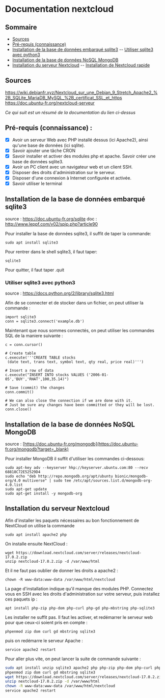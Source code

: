 # Documentation nextcloud

## Sommaire
- [Sources](#sources)
- [Pré-requis (connaissance)](#prerequis)
- [Installation de la base de données embarqué sqlite3](#installsqlite3)
-- [Utiliser sqlite3 avec python3](#usesqlite3)
- [Installation de la base de données NoSQL MongoDB](#mongodb)
- [Installation du serveur Nextcloud](#installnextcloud)
-- [Installation de Nextcloud rapide](#fastinstallnextcloud)

<span id=sources></span> 
## Sources
<a href="https://wiki.debian-fr.xyz/Nextcloud_sur_une_Debian_9_Stretch_Apache2_%2B_SQLite_MariaDB_MySQL_%2B_certificat_SSL_et_https" target="_blank"> https://wiki.debianfr.xyz/Nextcloud_sur_une_Debian_9_Stretch_Apache2_%2B_SQLite_MariaDB_MySQL_%2B_certificat_SSL_et_https </a>
<a href="https://doc.ubuntu-fr.org/nextcloud-serveur" target="_blank"> https://doc.ubuntu-fr.org/nextcloud-serveur </a>

*Ce qui suit est un résumé de la documentation du lien ci-dessus*

<span id=prerequis></span> 
## Pré-requis (connaissance) :

 - [x] Avoir un serveur Web avec PHP installé dessus (ici Apache2), ainsi qu'une base de données (ici sqlite).
 - [x] Savoir ajouter une tâche CRON
 - [x] Savoir installer et activer des modules php et apache. Savoir créer une base de données sqlite3.
 - [x] Avoir un PC client avec un navigateur web et un client SSH.
 - [x] Disposer des droits d'administration sur le serveur.
 - [x] Disposer d'une connexion à Internet configurée et activée.
 - [x] Savoir utiliser le terminal

<span id=installsqlite3></span> 
## Installation de la base de données embarqué sqlite3
source : <a href="https://doc.ubuntu-fr.org/sqlite" target="_blank"> https://doc.ubuntu-fr.org/sqlite </a>
doc :  <a href="http://www.leppf.com/v02/spip.php?article90" target="_blank"> http://www.leppf.com/v02/spip.php?article90 </a>

Pour installer la base de données sqlite3, il suffit de taper la commande:
```bash=
sudo apt install sqlite3
```

Pour rentrer dans le shell sqlite3, il faut taper:
```bash=
sqlite3
```

Pour quitter, il faut taper .quit

<span id=usesqlite3></span> 
### Utiliser sqlite3 avec python3
source : <a href="https://docs.python.org/2/library/sqlite3.html" target="_blank"> https://docs.python.org/2/library/sqlite3.html </a>

Afin de se connecter et de stocker dans un fichier, on peut utiliser la commande :
```python=
import sqlite3
conn = sqlite3.connect('example.db')
```
Maintenant que nous sommes connectés, on peut utiliser les commandes SQL de la maniere suivante :
```python=
c = conn.cursor()

# Create table
c.execute('''CREATE TABLE stocks
 (date text, trans text, symbol text, qty real, price real)''')

# Insert a row of data
c.execute("INSERT INTO stocks VALUES ('2006-01-05','BUY','RHAT',100,35.14)")

# Save (commit) the changes
conn.commit()

# We can also close the connection if we are done with it.
# Just be sure any changes have been committed or they will be lost.
conn.close()
```

<span id=mongodb></span> 
## Installation de la base de données NoSQL MongoDB

source : [https://doc.ubuntu-fr.org/mongodb](https://doc.ubuntu-fr.org/mongodb?target=_blank)

Pour installer MongoDB il suffit d'utiliser les commandes ci-dessous:
```bash=
sudo apt-key adv --keyserver hkp://keyserver.ubuntu.com:80 --recv 68818C72E52529D4
sudo echo "deb http://repo.mongodb.org/apt/ubuntu bionic/mongodb-org/4.0 multiverse" | sudo tee /etc/apt/sources.list.d/mongodb-org-4.0.list
sudo apt-get update
sudo apt-get install -y mongodb-org
```

<span id=installnextcloud></span> 
## Installation du serveur Nextcloud
Afin d'installer les paquets nécessaires au bon fonctionnement de NextCloud on utilise la commande 
```bash=
sudo apt install apache2 php
```

On installe ensuite NextCloud :

```bash=
wget https://download.nextcloud.com/server/releases/nextcloud-17.0.2.zip
unzip nextcloud-17.0.2.zip -d /var/www/html 
```
Et il ne faut pas oublier de donner les droits a apache2 :
```bash=
chown -R www-data:www-data /var/www/html/nextcloud
```
<!--  NE PAS FAIRE ! Soucis de fichier caché
On peut mettre nextcloud par défaut sur l'oridinateur avec la commande:
```bash
mv /var/www/html/nextcloud/* /var/www/html
```
--->
La page d'installation indique qu'il manque des modules PHP. Connectez vous en SSH  avec les  droits d'administration  sur votre serveur, puis installez ces paquets ip :
```bash=
apt install php-zip php-dom php-curl php-gd php-mbstring php-sqlite3
```
Les installer ne suffit pas. Il faut les activer, et redémarrer le serveur web pour que ceux-ci soient pris en compte :
```bash=
phpenmod zip dom curl gd mbstring sqlite3
```
puis on redémarre le serveur Apache :
```bash=
service apache2 restart
```

<span id=fastinstallnextcloud></span> 
Pour aller plus vite, on peut lancer la suite de commande suivante :
```bash
sudo apt install unzip sqlite3 apache2 php php-zip php-dom php-curl php-gd php-mbstring php-sqlite3
phpenmod zip dom curl gd mbstring sqlite3
wget https://download.nextcloud.com/server/releases/nextcloud-17.0.2.zip
unzip nextcloud-17.0.2.zip -d /var/www/html 
chown -R www-data:www-data /var/www/html/nextcloud
service apache2 restart
```
